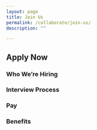 ```yaml
---
layout: page
title: Join Us
permalink: /collaborate/join-us/
description: ""

---
```


## Apply Now

### Who We’re Hiring

### Interview Process

### Pay

### Benefits
